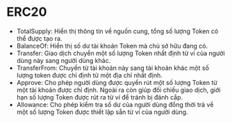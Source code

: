 # ERC20
- TotalSupply: Hiển thị thông tin về nguồn cung, tổng số lượng Token có thể được tạo ra.
- BalanceOf: Hiển thị số dư tài khoản Token mà chủ sở hữu đang có.
- Transfer: Giao dịch chuyển một số lượng Token nhất định từ ví của người dùng này sang người dùng khác.
- TransferFrom: Chuyển từ tài khoản này sang tài khoản khác một số lượng token được chỉ định từ một địa chỉ nhất định.
- Approve: Cho phép người dùng được quyền rút một số lượng Token từ một tài khoản được chỉ định. Ngoài ra còn giúp đối chiếu giao dịch, giới hạn số lượng Token được rút ra từ ví để tránh bị đánh cắp.
- Allowance: Cho phép kiểm tra số dư của người dùng đồng thời trả về một số lượng Token được thiết lập sẵn từ ví của người dùng.
